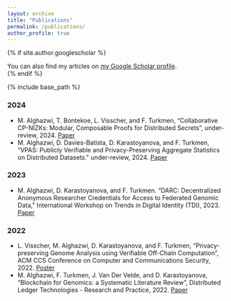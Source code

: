 ```yaml
---
layout: archive
title: "Publications"
permalink: /publications/
author_profile: true
---
```


{% if site.author.googlescholar %}
  <div class="wordwrap">You can also find my articles on <a href="{{site.author.googlescholar}}">my Google Scholar profile</a>.</div>
{% endif %}

{% include base_path %}

### 2024 ###

* M. Alghazwi, T. Bontekoe, L. Visscher, and F. Turkmen, “Collaborative CP-NIZKs: Modular, Composable Proofs for Distributed Secrets”, under-review, 2024. <u><a href="https://eprint.iacr.org/2024/1209" target="_blank"> Paper </a></u>
* M. Alghazwi, D. Davies-Batista, D. Karastoyanova, and F. Turkmen, “VPAS: Publicly Verifiable and Privacy-Preserving Aggregate Statistics on Distributed Datasets." under-review, 2024. <u><a href="https://arxiv.org/abs/2403.15208" target="_blank"> Paper </a></u>

### 2023 ###

* M. Alghazwi, D. Karastoyanova, and F. Turkmen. “DARC: Decentralized Anonymous Researcher Credentials for Access to Federated Genomic Data," International Workshop on Trends in Digital Identity (TDI), 2023. <u><a href="https://st.fbk.eu/assets/areas/events/TDI2023/papers/2_2_AlghazwiMohammed.pdf" target="_blank"> Paper </a></u>

### 2022 ###

* L. Visscher, M. Alghazwi, D. Karastoyanova, and F. Turkmen, “Privacy-preserving Genome Analysis using Verifiable Off-Chain Computation”, ACM CCS Conference on Computer and Communications Security, 2022.  <u><a href="https://dl.acm.org/doi/abs/10.1145/3548606.3563548" target="_blank"> Poster </a></u>
* M. Alghazwi, F. Turkmen, J. Van Der Velde, and D. Karastoyanova, “Blockchain for Genomics: a Systematic Literature Review”, Distributed Ledger Technologies - Research and Practice, 2022. <u><a href="https://dl.acm.org/doi/full/10.1145/3563044" target="_blank">Paper</a></u>
